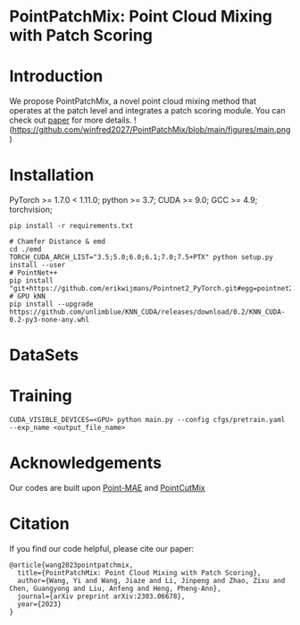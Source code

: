 # PointPatchMix: Point Cloud Mixing with Patch Scoring

# Introduction
We propose PointPatchMix, a novel point cloud mixing method that operates at the patch level and integrates a patch scoring module. You can check out [paper](https://arxiv.org/abs/2303.06678) for more details.
!(https://github.com/winfred2027/PointPatchMix/blob/main/figures/main.png)

# Installation
PyTorch >= 1.7.0 < 1.11.0; python >= 3.7; CUDA >= 9.0; GCC >= 4.9; torchvision;
```
pip install -r requirements.txt
```
```
# Chamfer Distance & emd
cd ./emd
TORCH_CUDA_ARCH_LIST="3.5;5.0;6.0;6.1;7.0;7.5+PTX" python setup.py install --user
# PointNet++
pip install "git+https://github.com/erikwijmans/Pointnet2_PyTorch.git#egg=pointnet2_ops&subdirectory=pointnet2_ops_lib"
# GPU kNN
pip install --upgrade https://github.com/unlimblue/KNN_CUDA/releases/download/0.2/KNN_CUDA-0.2-py3-none-any.whl
```

# DataSets


# Training
```
CUDA_VISIBLE_DEVICES=<GPU> python main.py --config cfgs/pretrain.yaml --exp_name <output_file_name>
```

# Acknowledgements
Our codes are built upon [Point-MAE](https://github.com/Pang-Yatian/Point-MAE) and [PointCutMix](https://github.com/cuge1995/PointCutMix)

# Citation
If you find our code helpful, please cite our paper:
```
@article{wang2023pointpatchmix,
  title={PointPatchMix: Point Cloud Mixing with Patch Scoring},
  author={Wang, Yi and Wang, Jiaze and Li, Jinpeng and Zhao, Zixu and Chen, Guangyong and Liu, Anfeng and Heng, Pheng-Ann},
  journal={arXiv preprint arXiv:2303.06678},
  year={2023}
}
```
